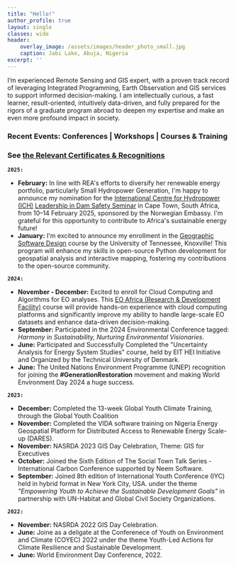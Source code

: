 ```yaml
---
title: "Hello!"
author_profile: true
layout: single
classes: wide
header:
    overlay_image: /assets/images/header_photo_small.jpg
    caption: Jabi Lake, Abuja, Nigeria 
excerpt: ''
---
```


I’m experienced Remote Sensing and GIS expert, with a proven track record of leveraging Integrated Programming, Earth Observation and GIS services to support informed decision-making. I am intellectually curious, a fast learner, result-oriented, intuitively data-driven, and fully prepared for the rigors of a graduate program abroad to deepen my expertise and make an even more profound impact in society.

### Recent Events: Conferences | Workshops | Courses & Training
### See [the Relevant Certificates & Recognitions](https://drive.google.com/file/d/1RHp71xfsW_uHDJtACXqliOICnyUUf80X/view?usp=sharing)


 **`2025:`**

* **February:** In line with REA's efforts to diversify her renewable energy portfolio, particularly Small Hydropower Generation, I'm happy to announce my nomination for the [International Centre for Hydropower (ICH)](https://ich.no/) [Leadership in Dam Safety Seminar](https://drive.google.com/file/d/1BqrJ9TK-PV12YWvH1RAN6U6giX5gW4nT/view?usp=sharing) in Cape Town, South Africa, from 10–14 February 2025, sponsored by the Norwegian Embassy. I'm grateful for this opportunity to contribute to Africa's sustainable energy future!
* **January:** I'm excited to announce my enrollment in the [Geographic Software Design](https://geog-510.gishub.org/) course by the University of Tennessee, Knoxville! This program will enhance my skills in open-source Python development for geospatial analysis and interactive mapping, fostering my contributions to the open-source community.

 **`2024:`**

* **November - December:** Excited to enroll for Cloud Computing and Algorithms for EO analyses. This [EO Africa (Research & Development Facility)](https://www.eoafrica-rd.org/) course will provide hands-on experience with cloud computing platforms and significantly improve my ability to handle large-scale EO datasets and enhance data-driven decision-making.
* **September:** Participated in the 2024 Environmental Conference tagged: *Harmony in Sustainability, Nurturing Environmental Visionaries*.
* **June:** Participated and Successfully Completed the "Uncertainty Analysis for Energy System Studies" course, held by EIT HEI Initiative and Organized by the Technical University of Denmark.
* **June:** The United Nations Environment Programme (UNEP) recognition for joining the **#GenerationRestoration** movement and making World Environment Day 2024 a huge success.

**`2023:`**

* **December:** Completed the 13-week Global Youth Climate Training, through the Global Youth Coalition
* **November:** Completed the VIDA software training on Nigeria Energy Geospatial Platform for Distributed Access to Renewable Energy Scale-up (DARES).
* **November:** NASRDA 2023 GIS Day Celebration, Theme: GIS for Executives
* **October:** Joined the Sixth Edition of The Social Town Talk Series - International Carbon Conference supported by Neem Software.
* **September:** Joined 8th edition of International Youth Conference (IYC) held in hybrid format in New York City, USA. under the theme *"Empowering Youth to Achieve the Sustainable Development Goals"* in partnership with UN-Habitat and Global Civil Society Organizations.

**`2022:`**

* **November:** NASRDA 2022 GIS Day Celebration.
* **June:** Joine as a deligate at the Conferenece of Youth on Environment and Climate (COYEC) 2022 under the theme Youth-Led Actions for Climate Resilience and Sustainable Development.
* **June:** World Environment Day Conference, 2022.



<!-- * **Januray 2024:** Our OpenET benchmark paper, where I'm a co-author, is published at [Nature Water](https://www.nature.com/articles/s44221-023-00181-7), offering rigorous assesmsnet of satellite-derived evapotranspiration for resources management.
* **December 2023:** For the second year in a row, hosted our innovative session on "Emerging Machine Learning Approaches for Process Understanding in Ecosystem Sciences" at AGU.
* **December 2023:** Presented our CEDAR-GPP dataset at the AGU, offering vital spatiotemporal estimates of GPP that incorporates the CO2 fertilization effect.
* **October 2023:** Our preprint, “CEDAR-GPP: Spatiotemporally Upscaled Estimates of Gross Primary Productivity Incorporating CO2 Fertilization,” is now under discussion at _[Earth System Science Data](https://essd.copernicus.org/preprints/essd-2023-337/)_.
* **September 2023:** Excited to announce our preprint, “Using Automated Machine Learning for the Upscaling of Gross Primary Productivity,” is currently under discussion at _[Biogeosciences](https://bg.copernicus.org/preprints/bg-2023-141/)_.
* **August 2023:** Presented our recent findings on atmospheric CO2 impacts on global photosynthesis at the _ESA Annual Meeting_ in Portland, Oregon.
* **July 2023:** Delivered a presentation on our work and perspectives on high-resolution satellite LAI data products at _IGARSS 2023_ in Pasadena, CA.
* **June 2023:** A team of master's students under my guidance presented our collaborative work, _"Upscaling Global Hourly GPP with Temporal Fusion Transformer,"_ at the CVPR MultiEarth 2023 Workshop. [paper](link) -->
